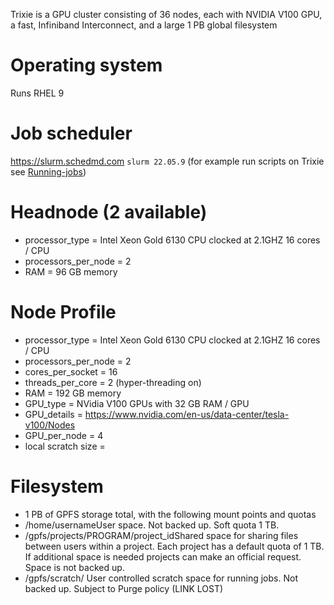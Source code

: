 Trixie is a GPU cluster consisting of 36 nodes, each with NVIDIA V100 GPU, a fast, Infiniband Interconnect, and a large 1 PB global filesystem

# Operating system

Runs RHEL 9

# Job scheduler

https://slurm.schedmd.com
`slurm 22.05.9`
(for example run scripts on Trixie see [Running-jobs](Running-jobs.md))

# Headnode (2 available)

* processor_type = Intel Xeon Gold 6130 CPU clocked at 2.1GHZ 16 cores / CPU
* processors_per_node = 2
* RAM = 96 GB memory

# Node Profile

* processor_type = Intel Xeon Gold 6130 CPU clocked at 2.1GHZ 16 cores / CPU
* processors_per_node = 2
* cores_per_socket = 16
* threads_per_core = 2 (hyper-threading on)
* RAM = 192 GB memory
* GPU_type = NVidia V100 GPUs with 32 GB RAM / GPU
* GPU_details = https://www.nvidia.com/en-us/data-center/tesla-v100/Nodes
* GPU_per_node = 4
* local scratch size =

# Filesystem

* 1 PB of GPFS storage total, with the following mount points and quotas
* /home/usernameUser space. Not backed up. Soft quota 1 TB.
* /gpfs/projects/PROGRAM/project_idShared space for sharing files between users within a project. Each project has a default quota of 1 TB. If additional space is needed
  projects can make an official request. Space is not backed up.
* /gpfs/scratch/
  User controlled scratch space for running jobs. Not backed up. Subject to Purge policy (LINK LOST)
